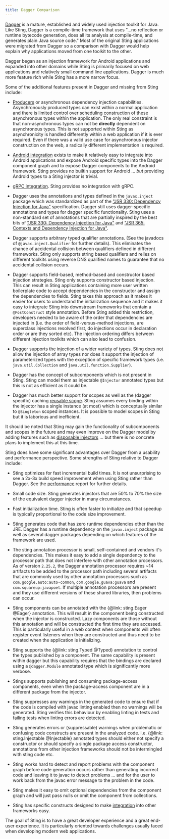 ```yaml
---
title: Dagger Comparison
---
```


[Dagger](https://github.com/google/dagger) is a mature, established and widely used injection toolkit
for Java. Like Sting, Dagger is a compile-time framework that uses "...no reflection or runtime bytecode
generation, does all its analysis at compile-time, and generates plain Java source code." Most of the original
Sting applications were migrated from Dagger so a comparison with Dagger would help explain why applications
moved from one toolkit to the other.

Dagger began as an injection framework for Android applications and expanded into other domains while Sting
is primarily focused on web applications and relatively small command line applications. Dagger is much more
feature rich while Sting has a more narrow focus.

Some of the additional features present in Dagger and missing from Sting include:

* [Producers](https://dagger.dev/producers) or asynchronous dependency injection capabilities. Asynchronously
  produced types can exist within a normal application and there is limited control over scheduling construction
  of these asynchronous types within the application. The only real constraint is that non-asynchronous types
  can not be **directly** dependent on asynchronous types. This is not supported within Sting as asynchronicity
  is handled differently within a web application if it is ever required. Even if there was a valid use case for
  asynchronous injector construction on the web, a radically different implementation is required.

* [Android integration](https://dagger.dev/android) exists to make it relatively easy to integrate into
  Android applications and expose Android specific types into the Dagger component graph and to expose Dagger
  components to the Android framework. Sting provides no builtin support for Android ... *but* providing Android
  types to a Sting injector is trivial.

* [gRPC integration](https://dagger.dev/grpc). Sting provides no integration with gRPC.

* Dagger uses the annotations and types defined in the `javax.inject` package which was standardized as part of
  the ["JSR 330: Dependency Injection for Java"](https://jcp.org/en/jsr/detail?id=330) specification. Dagger still
  uses dagger-specific annotations and types for dagger specific functionality. Sting uses a non-standard set of
  annotations that are partially inspired by the best bits of
  ["JSR 330: Dependency Injection for Java"](https://jcp.org/en/jsr/detail?id=330) and
  ["JSR 365: Contexts and Dependency Injection for Java"](https://docs.jboss.org/cdi/spec/2.0/cdi-spec.html).

* Dagger supports arbitrary typed qualifier annotations. (See the javadocs of `@javax.inject.Qualifier` for
  further details). This eliminates the chance of accidental collision between qualifiers defined in different
  frameworks. Sting only supports string based qualifiers and relies on different toolkits using reverse DNS
  qualified names to guarantee that no accidental collision occurs.

* Dagger supports field-based, method-based and constructor based injection strategies. Sting only supports
  constructor based injection. This can result in Sting applications containing more user written boilerplate
  code to accept dependencies in the constructor and assign the dependencies to fields. Sting takes this approach
  as it makes it easier for users to understand the initialization sequence and it makes it easy to integrate
  Sting into downstream frameworks that contain a `@PostConstruct` style annotation. Before Sting added this
  restriction, developers needed to be aware of the order that dependencies are injected in (i.e. the order of
  field-versus-method injections, are superclass injections resolved first, do injections occur in declaration
  order or are they sorted etc). The injection ordering differs between different injection toolkits which can
  also lead to confusion.

* Dagger supports the injection of a wider variety of types. Sting does not allow the injection of array types
  nor does it support the injection of parameterized types with the exception of specific framework types (i.e.
  `java.util.Collection` and `java.util.function.Supplier`).

* Dagger has the concept of subcomponents which is not present in Sting. Sting can model them as injectable
  `@Injector` annotated types but this is not as efficient as it could be.

* Dagger has much better support for scopes as well as the (dagger specific) caching
  [reusable scope](https://dagger.dev/users-guide#reusable-scope). Sting assumes every binding within the
  injector has a single instance (at most) which is conceptually similar to `@Singleton` scoped instances. It is
  possible to model scopes in Sting but it is laborious and inefficient.

It should be noted that Sting may gain the functionality of subcomponents and scopes in the future and may even
improve on the Dagger model by adding features such as
[disposable injectors](https://github.com/sting-ioc/sting/issues/4) ... but there is no concrete plans to implement
this at this time.

Sting does have some significant advantages over Dagger from a usability and performance perspective. Some
strengths of Sting relative to Dagger include:

* Sting optimizes for fast incremental build times. It is not unsurprising to see a 2x-3x build speed improvement
  when using Sting rather than Dagger. See the [performance](performance.md) report for further details.

* Small code size. Sting generates injectors that are 50% to 70% the size of the equivalent dagger injector
  in many circumstances.

* Fast initialization time. Sting is often faster to initialize and that speedup is typically proportional
  to the code size improvement.

* Sting generates code that has zero runtime dependencies other than the JRE. Dagger has a runtime dependency
  on the `javax.inject` package as well as several dagger packages depending on which features of the framework
  are used.

* The sting annotation processor is small, self-contained and vendors it's dependencies. This makes it easy to add
  a single dependency to the processor path that does not interfere with other annotation processors. As of version
  `2.25.2`, the Dagger annotation processor requires ~14 artifacts to be added to the processor path including
  several artifacts that are commonly used by other annotation processors such as `com.google.auto:auto-common`,
  `com.google.guava:guava` and `com.squareup:javapoet`. If multiple annotation processors are present and they
  use different versions of these shared libraries, then problems can occur.

* Sting components can be annotated with the {@link: sting.Eager @Eager} annotation. This will result in the
  component being constructed when the injector is constructed. Lazy components are those without this annotation
  and will be constructed the first time they are accessed. This is particularly useful in a web context when
  components will often register event listeners when they are constructed and thus need to be created when the
  application is initializing.

* Sting supports the {@link: sting.Typed @Typed} annotation to control the types published by a component. The same
  capability is present within dagger but this capability requires that the bindings are declared using a
  `@dagger.Module` annotated type which is significantly more verbose.

* Stings supports publishing and consuming package-access components, even when the package-access component are in
  a different package from the injector.

* Sting suppresses any warnings in the generated code to ensure that if the code is compiled with javac linting
  enabled then no warnings will be generated. Sting verifies this behaviour by enabling linting in tests and
  failing tests when linting errors are detected.

* Sting generates errors or (suppressable) warnings when problematic or confusing code constructs are present in
  the analyzed code. i.e. {@link: sting.Injectable @Injectable} annotated types should either not specify a
  constructor or should specify a single package access constructor, annotations from other injection frameworks
  should not be intermingled with sting code etc.

* Sting works hard to detect and report problems with the component graph before code generation occurs rather
  than generating incorrect code and leaving it to javac to detect problems ... and for the user to work back
  from the javac error message to the problem in the code.

* Sting makes it easy to omit optional dependencies from the component graph and will just pass nulls or omit
  the component from collections.

* Sting has specific constructs designed to make [integration](framework_integration.md) into other frameworks easy.

The goal of Sting is to have a great developer experience and a great end-user experience. It is particularly
oriented towards challenges usually faced when developing modern web applications.

